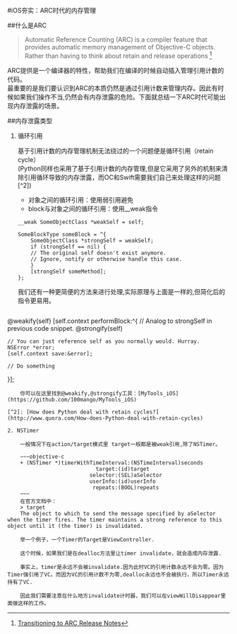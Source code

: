 #iOS夯实：ARC时代的内存管理




##什么是ARC
> Automatic Reference Counting (ARC) is a compiler feature that provides automatic memory management of Objective-C objects. Rather than having to think about retain and release operations [^1]

[^1]: [Transitioning to ARC Release Notes](https://developer.apple.com/library/mac/releasenotes/ObjectiveC/RN-TransitioningToARC/Introduction/Introduction.html)
  
ARC提供是一个编译器的特性，帮助我们在编译的时候自动插入管理引用计数的代码。  
最重要的是我们要认识到ARC的本质仍然是通过引用计数来管理内存。因此有时候如果我们操作不当,仍然会有内存泄露的危险。下面就总结一下ARC时代可能出现内存泄露的场景。


##内存泄露类型

1. 循环引用

	基于引用计数的内存管理机制无法绕过的一个问题便是循环引用（retain cycle）  
	(Python同样也采用了基于引用计数的内存管理,但是它采用了另外的机制来清除引用循环导致的内存泄露，而OC和Swift需要我们自己来处理这样的问题[^2])
	- 对象之间的循环引用：使用弱引用避免
	- block与对象之间的循环引用：使用__weak指令

	~~~objevtive-c
	__weak SomeObjectClass *weakSelf = self;

	SomeBlockType someBlock = ^{
		SomeObjectClass *strongSelf = weakSelf;
    	if (strongSelf == nil) {
        // The original self doesn't exist anymore.
        // Ignore, notify or otherwise handle this case.
    	}
    	[strongSelf someMethod];
	};
	~~~
	
	我们还有一种更简便的方法来进行处理,实际原理与上面是一样的,但简化后的指令更易用。
	
	~~~objective-c
@weakify(self)
[self.context performBlock:^{
    // Analog to strongSelf in previous code snippet.
    @strongify(self)

    // You can just reference self as you normally would. Hurray.
    NSError *error;
    [self.context save:&error];

    // Do something
}];
~~~
	你可以在这里找到@weakify,@strongify工具：[MyTools_iOS](https://github.com/100mango/MyTools_iOS)
	
[^2]: [How does Python deal with retain cycles?](http://www.quora.com/How-does-Python-deal-with-retain-cycles)

2. NSTimer

	一般情况下在action/target模式里 target一般都是被weak引用,除了NSTimer。
	
	~~~objective-c
	+ (NSTimer *)timerWithTimeInterval:(NSTimeInterval)seconds
                            target:(id)target
                          selector:(SEL)aSelector
                          userInfo:(id)userInfo
                           repeats:(BOOL)repeats
	~~~
	在官方文档中：
	> target	
	The object to which to send the message specified by aSelector when the timer fires. The timer maintains a strong reference to this object until it (the timer) is invalidated.
	
	举一个例子，一个Timer的Target是ViewController.
	
	这个时候，如果我们是在dealloc方法里让timer invalidate，就会造成内存泄露.
	
	事实上，timer是永远不会被invalidate.因为此时VC的引用计数永远不会为零。因为Timer强引用了VC。而因为VC的引用计数不为零,dealloc永远也不会被执行，所以Timer永远持有了VC.
	
	因此我们需要注意在什么地方invalidate计时器，我们可以在viewWillDisappear里面做这样的工作。